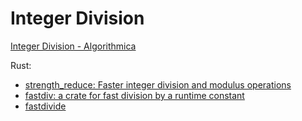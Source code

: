# Integer Division
[Integer Division - Algorithmica](https://en.algorithmica.org/hpc/arithmetic/division/)

Rust:
- [strength\_reduce: Faster integer division and modulus operations](https://github.com/ejmahler/strength_reduce)
- [fastdiv: a crate for fast division by a runtime constant](https://github.com/sarah-ek/fastdiv)
- [fastdivide](https://crates.io/crates/fastdivide)